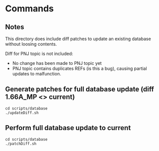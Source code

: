 # Commands

## Notes

This directory does include diff patches to update an existing database without loosing contents.

Diff for PNJ topic is not included:

- No change has been made to PNJ topic yet
- PNJ topic contains duplicates REFs (is this a bug), causing partial updates to malfunction.

## Generate patches for full database update (diff 1.66A_MP <> current)

    cd scripts/database
    ./updateDiff.sh

## Perform full database update to current

    cd scripts/database
    ./patchDiff.sh
